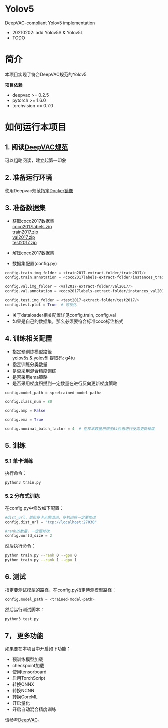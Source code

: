 # Yolov5
DeepVAC-compliant Yolov5 implementation   
- 20210202: add Yolov5S & Yolov5L      
- TODO

# 简介
本项目实现了符合DeepVAC规范的Yolov5   

**项目依赖**

- deepvac >= 0.2.5
- pytorch >= 1.6.0
- torchvision >= 0.7.0

# 如何运行本项目

## 1. 阅读[DeepVAC规范](https://github.com/DeepVAC/deepvac)
可以粗略阅读，建立起第一印象   

## 2. 准备运行环境
使用Deepvac规范指定[Docker镜像](https://github.com/DeepVAC/deepvac#2-%E7%8E%AF%E5%A2%83%E5%87%86%E5%A4%87)   

## 3. 准备数据集
- 获取coco2017数据集     
[coco2017labels.zip](https://github.com/ultralytics/yolov5/releases/download/v1.0/coco2017labels.zip)     
[train2017.zip](http://images.cocodataset.org/zips/train2017.zip)     
[val2017.zip](http://images.cocodataset.org/zips/val2017.zip)     
[test2017.zip](http://images.cocodataset.org/zips/test2017.zip)     

- 解压coco2017数据集

- 数据集配置(config.py)
```python
config.train.img_folder = <train2017-extract-folder/train2017/>
config.train.annotation = <coco2017labels-extract-folder/instances_train2017.json>

config.val.img_folder = <val2017-extract-folder/val2017/>
config.val.annotation = <coco2017labels-extract-folder/instances_val2017.json>

config.test.img_folder = <test2017-extract-folder/test2017/>
config.test.plot = True  # 可视化
```
- 关于dataloader相关配置详见config.train, config.val
- 如果是自己的数据集，那么必须要符合标准coco标注格式

## 4. 训练相关配置

- 指定预训练模型路径     
[yolov5s & yolov5l](https://pan.baidu.com/share/init?surl=oA4uZUlWUtEq2dOMlBZ8hg) 提取码: g4tu
- 指定训练分类数量
- 是否采用混合精度训练
- 是否采用ema策略
- 是否采用梯度积攒到一定数量在进行反向更新梯度策略

```python
config.model_path = <pretrained-model-path>

config.class_num = 80

config.amp = False

config.ema = True

config.nominal_batch_factor = 4  # 在样本数量积攒至64后再进行反向更新梯度
```

## 5. 训练

### 5.1 单卡训练
执行命令：
```bash
python3 train.py
```

### 5.2 分布式训练

在config.py中修改如下配置：
```python
#dist_url，单机多卡无需改动，多机训练一定要修改
config.dist_url = "tcp://localhost:27030"

#rank的数量，一定要修改
config.world_size = 2
```
然后执行命令：

```bash
python train.py --rank 0 --gpu 0
python train.py --rank 1 --gpu 1
```

## 6. 测试

指定要测试模型的路径，在config.py指定待测模型路径：

```python
config.model_path = <trained-model-path>
```

然后运行测试脚本：

```bash
python3 test.py
```

## 7， 更多功能
如果要在本项目中开启如下功能：
- 预训练模型加载
- checkpoint加载
- 使用tensorboard
- 启用TorchScript
- 转换ONNX
- 转换NCNN
- 转换CoreML
- 开启量化
- 开启自动混合精度训练

请参考[DeepVAC](https://github.com/DeepVAC/deepvac)。
